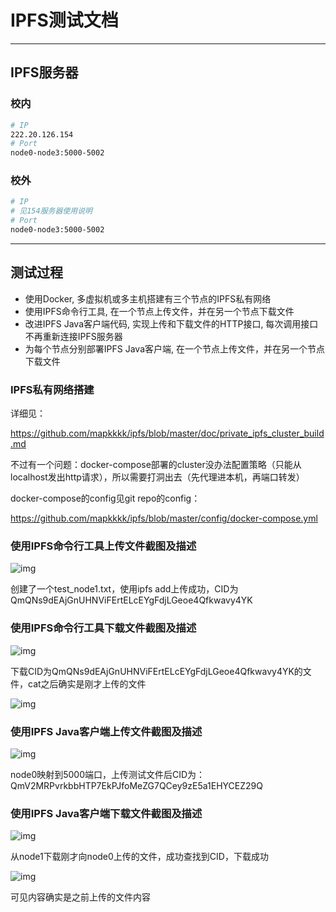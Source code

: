 # IPFS测试文档

------

## IPFS服务器

### 校内

```bash
# IP
222.20.126.154
# Port
node0-node3:5000-5002
```

### 校外

```bash
# IP
# 见154服务器使用说明
# Port
node0-node3:5000-5002
```

------

## 测试过程

- 使用Docker, 多虚拟机或多主机搭建有三个节点的IPFS私有网络
- 使用IPFS命令行工具, 在一个节点上传文件，并在另一个节点下载文件
- 改进IPFS Java客户端代码, 实现上传和下载文件的HTTP接口, 每次调用接口不再重新连接IPFS服务器
- 为每个节点分别部署IPFS Java客户端, 在一个节点上传文件，并在另一个节点下载文件

### IPFS私有网络搭建

详细见：

https://github.com/mapkkkk/ipfs/blob/master/doc/private_ipfs_cluster_build.md

不过有一个问题：docker-compose部署的cluster没办法配置策略（只能从localhost发出http请求），所以需要打洞出去（先代理进本机，再端口转发）

docker-compose的config见git repo的config：

https://github.com/mapkkkk/ipfs/blob/master/config/docker-compose.yml

### 使用IPFS命令行工具上传文件截图及描述 

![img](file:///C:\Users\min\AppData\Local\Temp\ksohtml12472\wps5.jpg) 

创建了一个test_node1.txt，使用ipfs add上传成功，CID为QmQNs9dEAjGnUHNViFErtELcEYgFdjLGeoe4Qfkwavy4YK 

### 使用IPFS命令行工具下载文件截图及描述

![img](file:///C:\Users\min\AppData\Local\Temp\ksohtml12472\wps6.jpg) 

下载CID为QmQNs9dEAjGnUHNViFErtELcEYgFdjLGeoe4Qfkwavy4YK的文件，cat之后确实是刚才上传的文件

![img](file:///C:\Users\min\AppData\Local\Temp\ksohtml12472\wps7.jpg) 

### 使用IPFS Java客户端上传文件截图及描述

![img](file:///C:\Users\min\AppData\Local\Temp\ksohtml12472\wps8.jpg) 

node0映射到5000端口，上传测试文件后CID为：QmV2MRPvrkbbHTP7EkPJfoMeZG7QCey9zE5a1EHYCEZ29Q

### 使用IPFS Java客户端下载文件截图及描述

![img](file:///C:\Users\min\AppData\Local\Temp\ksohtml12472\wps9.jpg) 

从node1下载刚才向node0上传的文件，成功查找到CID，下载成功

![img](file:///C:\Users\min\AppData\Local\Temp\ksohtml12472\wps10.jpg) 

可见内容确实是之前上传的文件内容

 
